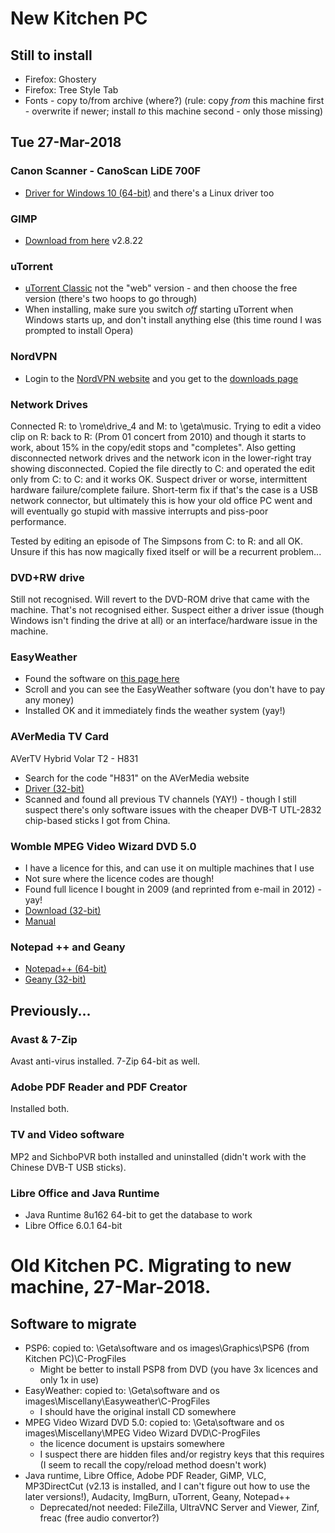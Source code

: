 # New Kitchen PC

## Still to install
- Firefox: Ghostery
- Firefox: Tree Style Tab
- Fonts - copy to/from archive (where?) (rule: copy *from* this machine first - overwrite if newer; install *to* this machine second - only those missing)

## Tue 27-Mar-2018
### Canon Scanner - CanoScan LiDE 700F
- [Driver for Windows 10 (64-bit)](https://www.canon.co.uk/support/consumer_products/products/scanners/lide_series/canoscan_lide_700f.aspx?type=drivers&language=&os=WINDOWS%2010%20(64-bit)) and there's a Linux driver too

### GIMP
- [Download from here](https://www.gimp.org/downloads/) v2.8.22

### uTorrent
- [uTorrent Classic](https://www.utorrent.com/#comp-tbl) not the "web" version - and then choose the free version (there's two hoops to go through)
- When installing, make sure you switch *off* starting uTorrent when Windows starts up, and don't install anything else (this time round I was prompted to install Opera)

### NordVPN
- Login to the [NordVPN website](https://www.nordvpn.com) and you get to the [downloads page](https://ucp.nordvpn.com/downloads)

### Network Drives
Connected R: to \\rome\drive_4 and M: to \\geta\music.  Trying to edit a video clip on R: back to R: (Prom 01 concert from 2010) and though it starts to work, about 15% in the copy/edit stops and "completes".  Also getting disconnected network drives and the network icon in the lower-right tray showing disconnected.  Copied the file directly to C: and operated the edit only from C: to C: and it works OK.  Suspect driver or worse, intermittent hardware failure/complete failure.  Short-term fix if that's the case is a USB network connector, but ultimately this is how your old office PC went and will eventually go stupid with massive interrupts and piss-poor performance.

Tested by editing an episode of The Simpsons from C: to R: and all OK.  Unsure if this has now magically fixed itself or will be a recurrent problem...

### DVD+RW drive
Still not recognised.  Will revert to the DVD-ROM drive that came with the machine.  That's not recognised either.  Suspect either a driver issue (though Windows isn't finding the drive at all) or an interface/hardware issue in the machine.

### EasyWeather
- Found the software on [this page here](https://www.ambientweather.com/software.html)
- Scroll and you can see the EasyWeather software (you don't have to pay any money)
- Installed OK and it immediately finds the weather system (yay!)

### AVerMedia TV Card
AVerTV Hybrid Volar T2 - H831
- Search for the code "H831" on the AVerMedia website
- [Driver (32-bit)](http://www.avermedia.com/tv_more/download/avertv_hybrid_volar_t2#ans_part)
- Scanned and found all previous TV channels (YAY!) - though I still suspect there's only software issues with the cheaper DVB-T UTL-2832 chip-based sticks I got from China.

### Womble MPEG Video Wizard DVD 5.0
- I have a licence for this, and can use it on multiple machines that I use
- Not sure where the licence codes are though!
- Found full licence I bought in 2009 (and reprinted from e-mail in 2012) - yay!
- [Download (32-bit)](http://www.womble.com/download/)
- [Manual](http://www.womble.com/docs/dvd-guide.pdf)

### Notepad ++ and Geany
- [Notepad++ (64-bit)](https://notepad-plus-plus.org/)
- [Geany (32-bit)](https://www.geany.org/)

## Previously...
### Avast & 7-Zip
Avast anti-virus installed.  7-Zip 64-bit as well.

### Adobe PDF Reader and PDF Creator
Installed both.

### TV and Video software
MP2 and SichboPVR both installed and uninstalled (didn't work with the Chinese DVB-T USB sticks).

### Libre Office and Java Runtime
- Java Runtime 8u162 64-bit to get the database to work
- Libre Office 6.0.1 64-bit

# Old Kitchen PC.  Migrating to new machine, 27-Mar-2018.
## Software to migrate
- PSP6: copied to: \\Geta\software and os images\Graphics\PSP6 (from Kitchen PC)\C-ProgFiles
  - Might be better to install PSP8 from DVD (you have 3x licences and only 1x in use)
- EasyWeather: copied to: \\Geta\software and os images\Miscellany\Easyweather\C-ProgFiles
  - I should have the original install CD somewhere
- MPEG Video Wizard DVD 5.0: copied to: \\Geta\software and os images\Miscellany\MPEG Video Wizard DVD\C-ProgFiles
  - the licence document is upstairs somewhere
  - I suspect there are hidden files and/or registry keys that this requires (I seem to recall the copy/reload method doesn't work)
- Java runtime, Libre Office, Adobe PDF Reader, GiMP, VLC, MP3DirectCut (v2.13 is installed, and I can't figure out how to use the later versions!), Audacity, ImgBurn, uTorrent, Geany, Notepad++
  - Deprecated/not needed: FileZilla, UltraVNC Server and Viewer, Zinf, freac (free audio convertor?)
